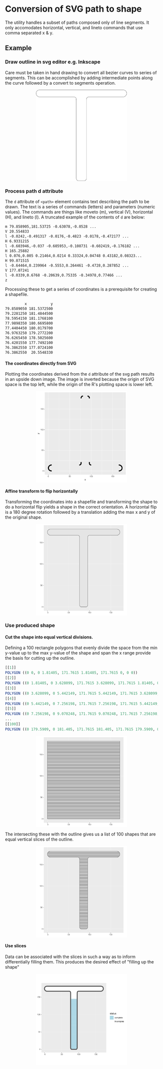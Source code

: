 # Conversion of SVG path to shape

The utility handles a subset of paths composed only of line segments.
It only accomodates horizontal, vertical, and lineto commands that use comma separated x & y. 

## Example

### Draw outline in svg editor e.g. Inkscape
Care must be taken in hand drawing to convert all bezier curves to series of segments.
This can be accomplished by adding intermediate points along the curve followed by a convert to segments operation.

<img src="hand_drawn.svg" alt="Hand drawn svg" width="300" height="300" style="display: block; margin: 0 auto" />

### Process path d attribute

The `d` attribute of `<path>` element contains text describing the path to be drawn.
The text is a series of commands (letters) and parameters (numeric values).
The commands are things like moveto (m), vertical (V), horizontal (H), and lineto (l).
A truncated example of the contents of `d` are below:

```
m 79.858905,181.53725 -0.63078,-0.0528 ...
V 20.554833 
l -0.0242,-0.491317 -0.0176,-0.4823 -0.0178,-0.472177 ...
H 6.9331215 
l -0.603946,-0.037 -0.605953,-0.108731 -0.602419,-0.176182 ...
H 165.25882 
l 0.076,0.005 0.21464,0.0214 0.33324,0.04748 0.43182,0.08323...
H 99.071515 
l -0.64464,0.239964 -0.5553,0.264461 -0.4728,0.287852 ...
V 177.07241 
l -0.0339,0.6768 -0.20639,0.75335 -0.34978,0.77466 ...
z
```

Processing these to get a series of coordinates is a prerequisite for creating a shapefile.

```
         x           y
79.8589050 181.5372500
79.2281250 181.4844500
78.5954150 181.1768100
77.9898350 180.6695800
77.4404450 180.0179700
76.9763250 179.2772200
76.6265450 178.5025600
76.4201550 177.7492100
76.3862550 177.0724100
76.3862550  20.5548330
```

#### The coordinates directly from SVG
Plotting the coordinates derived from the `d` attribute of the svg path results in an upside down image.
The image is inverted because the origin of SVG space is the top left,
while the origin of the R's plotting space is lower left.

<img src="coordinates_from_svg.svg" alt="Coordinates plotted directly" width="300" height="300" style="display: block; margin: 0 auto" />

#### Affine transform to flip horizontally
Transforming the coordinates into a shapefile and transforming the shape to do a horizontal flip yields a shape in the correct orientation.
A horizontal flip is a 180 degree rotation followed by a translation adding the max x and y of the original shape.

<img src="outline.svg" alt="Outline shape correctly oriented." width="300" height="300" style="display: block; margin: 0 auto" />


### Use produced shape

#### Cut the shape into equal vertical divisions.

Defining a 100 rectangle polygons that evenly divide the space from the min y-value up to the max y-value of the shape and span the x range provide the basis for cutting up the outline.

```R
[[1]]
POLYGON ((0 0, 0 1.81405, 171.7615 1.81405, 171.7615 0, 0 0))
[[2]]
POLYGON ((0 1.81405, 0 3.628099, 171.7615 3.628099, 171.7615 1.81405, 0 1.81405))
[[3]]
POLYGON ((0 3.628099, 0 5.442149, 171.7615 5.442149, 171.7615 3.628099, 0 3.628099))
[[4]]
POLYGON ((0 5.442149, 0 7.256198, 171.7615 7.256198, 171.7615 5.442149, 0 5.442149))
[[5]]
POLYGON ((0 7.256198, 0 9.070248, 171.7615 9.070248, 171.7615 7.256198, 0 7.256198))
...
[[100]]
POLYGON ((0 179.5909, 0 181.405, 171.7615 181.405, 171.7615 179.5909, 0 179.5909))
```

<img src="dividers.svg" alt="stacked horizontal rectangles" width="300" height="300" style="display: block; margin: 0 auto" />


The intersecting these  with the outline gives us a list of 100 shapes that are equal vertical slices of the outline.

<img src="slices.svg" alt="Outline sliced into 100 layers" width="300" height="300" style="display: block; margin: 0 auto" />


#### Use slices
Data can be associated with the slices in such a way as to inform differentially filling them.
This produces the desired effect of "filling up the shape"

<img src="filled.svg" alt="Outline partially filled in" width="300" height="300" style="display: block; margin: 0 auto" />
